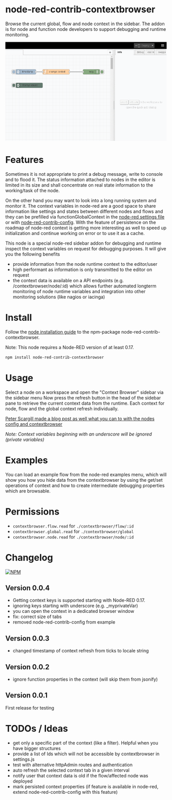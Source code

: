 # node-red-contrib-contextbrowser
Browse the current global, flow and node context in the sidebar.
The addon is for node and function node developers to support debugging and runtime monitoring.

![Contextbrowser in action](https://github.com/sbarwe/node-red-contrib-contextbrowser/blob/master/contextbrowser.gif?raw=true)

# Features

Sometimes it is not appropriate to print a debug message, write to console and to flood it.
The status information attached to nodes in the editor is limited in its size and shall concentrate
on real state information to the working/task of the node. 

On the other hand you may want to look into a long running system and monitor it. 
The context variables in node-red are a good space to share information like settings 
and states between different nodes and flows and they can be prefilled via functionGlobalContext 
in the [node-red settings file](https://nodered.org/docs/configuration) 
or with [node-red-contrib-config](http://flows.nodered.org/node/node-red-contrib-config).
With the feature of persistence on the roadmap of node-red context is getting more interesting as well to
speed up initialization and continue working on error or to use it as a cache.

This node is a special node-red sidebar addon for debugging and runtime inspect the context variables 
on request for debugging purposes. It will give you the following benefits

* provide information from the node runtime context to the editor/user 
* high performant as information is only transmitted to the editor on request
* the context data is available on a API endpoints (e.g. /contextbrowser/node/:id)  which allows further
  automated longterm monitoring of node runtime variables and integration into other monitoring solutions
  (like nagios or iacinga)


# Install

Follow the [node installation guide](https://nodered.org/docs/getting-started/adding-nodes) to the npm-package node-red-contrib-contextbrowser.

Note: This node requires a Node-RED version of at least 0.17.

```bash
npm install node-red-contrib-contextbrowser
```

# Usage

Select a node on a workspace and open the "Context Browser" sidebar via the sidebar menu
Now press the refresh button in the head of the sidebar pane to retrieve the current context data from  the runtime.
Each context for node, flow and the global context refresh individually.

[Peter Scargill made a blog post as well what you can to with the nodes config and contextbrowser](http://tech.scargill.net/node-red-global-flow-and-context/)

*Note: Context variables beginning with an underscore will be ignored (private variables)*

# Examples
You can load an example flow from the node-red examples menu, which will show you how you hide data from the contextbrowser by using the get/set operations of context and how to create intermediate debugging properties which are browsable.
	
# Permissions
* ```contextbrowser.flow.read``` for ```./contextbrowser/flow/:id``` 
* ```contextbrowser.global.read``` for ```./contextbrowser/global``` 
* ```contextbrowser.node.read``` for ```./contextbrowser/node/:id```

# Changelog

[![NPM](https://nodei.co/npm/node-red-contrib-contextbrowser.png)](https://nodei.co/npm/node-red-contrib-contextbrowser/)

## Version 0.0.4
* Getting context keys is supported starting with Node-RED 0.17.
* ignoring keys starting with underscore (e.g. _myprivateVar)
* you can open the context in a dedicated browser window
* fix: correct size of tabs
* removed node-red-contrib-config from example

## Version 0.0.3
* changed timestamp of context refresh from ticks to locale string

## Version 0.0.2
* ignore function properties in the context (will skip them from jsonify)

## Version 0.0.1
First release for testing

# TODOs / Ideas
* get only a specific part of the context (like a filter). Helpful when you have bigger structures
* provide a list of Ids which will not be accessible by contextbrowser in settings.js
* test with alternative httpAdmin routes and authentication
* auto refresh the selected context tab in a given interval
* notify user that context data is old if the flow/affected node was deployed
* mark persisted context properties (if feature is available in node-red, extend node-red-contrib-config with this feature)

